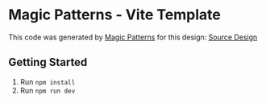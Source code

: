 # Magic Patterns - Vite Template

This code was generated by [Magic Patterns](https://magicpatterns.com) for this design: [Source Design](https://magicpatterns.com/c/wRz6tskKou65jWzEfm9pcB)

## Getting Started

1. Run `npm install`
2. Run `npm run dev`
